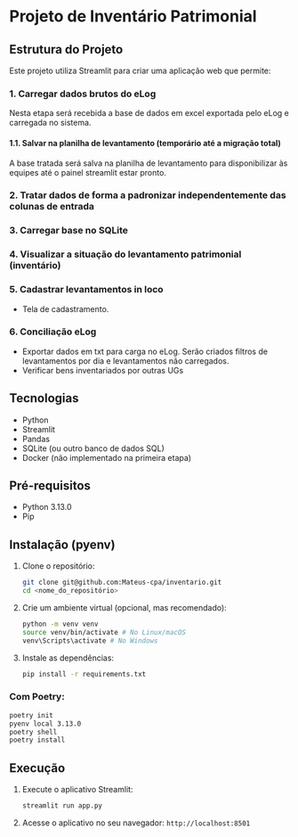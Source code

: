 # Projeto de Inventário Patrimonial

## Estrutura do Projeto

Este projeto utiliza Streamlit para criar uma aplicação web que permite:
### 1. Carregar dados brutos do eLog
Nesta etapa será recebida a base de dados em excel exportada pelo eLog e carregada no sistema.

#### 1.1. Salvar na planilha de levantamento (temporário até a migração total)
A base tratada será salva na planilha de levantamento para disponibilizar às equipes até o painel streamlit estar pronto.

### 2. Tratar dados de forma a padronizar independentemente das colunas de entrada

### 3. Carregar base no SQLite

### 4. Visualizar a situação do levantamento patrimonial (inventário)

### 5. Cadastrar levantamentos in loco
- Tela de cadastramento.

### 6. Conciliação eLog
- Exportar dados em txt para carga no eLog.
Serão criados filtros de levantamentos por dia e levantamentos não carregados.
- Verificar bens inventariados por outras UGs

## Tecnologias

* Python
* Streamlit
* Pandas
* SQLite (ou outro banco de dados SQL)
* Docker (não implementado na primeira etapa)

## Pré-requisitos

* Python 3.13.0
* Pip

## Instalação (pyenv)

1.  Clone o repositório:

    ```bash
    git clone git@github.com:Mateus-cpa/inventario.git
    cd <nome_do_repositório>
    ```

2.  Crie um ambiente virtual (opcional, mas recomendado):

    ```bash
    python -m venv venv
    source venv/bin/activate # No Linux/macOS
    venv\Scripts\activate # No Windows
    ```

3.  Instale as dependências:

    ```bash
    pip install -r requirements.txt
    ```

### Com Poetry:
```bash
poetry init
pyenv local 3.13.0
poetry shell
poetry install
```

## Execução

1.  Execute o aplicativo Streamlit:

    ```bash
    streamlit run app.py
    ```

2.  Acesse o aplicativo no seu navegador: `http://localhost:8501`


